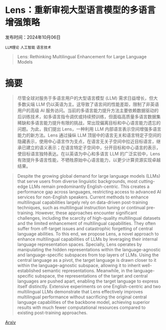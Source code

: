 # Lens：重新审视大型语言模型的多语言增强策略

发布时间：2024年10月06日

`LLM理论` `人工智能` `语言技术`

> Lens: Rethinking Multilingual Enhancement for Large Language Models

# 摘要

> 尽管全球对服务于多语言用户的大型语言模型 (LLM) 需求日益增长，但大多数尖端 LLM 仍以英语为主。这导致了语言间的性能差距，限制了非英语用户的高级 AI 服务访问。当前的多语言能力提升方法主要依赖数据驱动的后训练技术，如多语言指令调优或持续预训练，但面临高质量多语言数据集稀缺和多语言能力提升有限的挑战，常出现偏离目标和中心语言能力遗忘的问题。为此，我们提出 Lens，一种利用 LLM 内部语言表示空间增强多语言能力的新方法。Lens 通过操纵 LLM 顶层中的语言无关和语言特定子空间的隐藏表示，使用中心语言作为支点，在语言无关子空间中拉近目标语言，继承已建立的语义表示；在语言特定子空间中，分开目标和中心语言的表示，使目标语言独特表达。在以英语为中心和多语言 LLM 的广泛实验中，Lens 有效提升多语言性能，不牺牲原始中心语言能力，以更少计算资源实现卓越结果。

> Despite the growing global demand for large language models (LLMs) that serve users from diverse linguistic backgrounds, most cutting-edge LLMs remain predominantly English-centric. This creates a performance gap across languages, restricting access to advanced AI services for non-English speakers. Current methods to enhance multilingual capabilities largely rely on data-driven post-training techniques, such as multilingual instruction tuning or continual pre-training. However, these approaches encounter significant challenges, including the scarcity of high-quality multilingual datasets and the limited enhancement of multilingual capabilities. They often suffer from off-target issues and catastrophic forgetting of central language abilities. To this end, we propose Lens, a novel approach to enhance multilingual capabilities of LLMs by leveraging their internal language representation spaces. Specially, Lens operates by manipulating the hidden representations within the language-agnostic and language-specific subspaces from top layers of LLMs. Using the central language as a pivot, the target language is drawn closer to it within the language-agnostic subspace, allowing it to inherit well-established semantic representations. Meanwhile, in the language-specific subspace, the representations of the target and central languages are pushed apart, enabling the target language to express itself distinctly. Extensive experiments on one English-centric and two multilingual LLMs demonstrate that Lens effectively improves multilingual performance without sacrificing the original central language capabilities of the backbone model, achieving superior results with much fewer computational resources compared to existing post-training approaches.

[Arxiv](https://arxiv.org/abs/2410.04407)